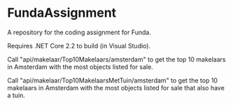 # FundaAssignment
A repository for the coding assignment for Funda.

Requires .NET Core 2.2 to build (in Visual Studio).

Call "api/makelaar/Top10Makelaars/amsterdam" to get the top 10 makelaars in Amsterdam with the most objects listed for sale.

Call "api/makelaar/Top10MakelaarsMetTuin/amsterdam" to get the top 10 makelaars in Amsterdam with the most objects listed for sale that also have a tuin.


